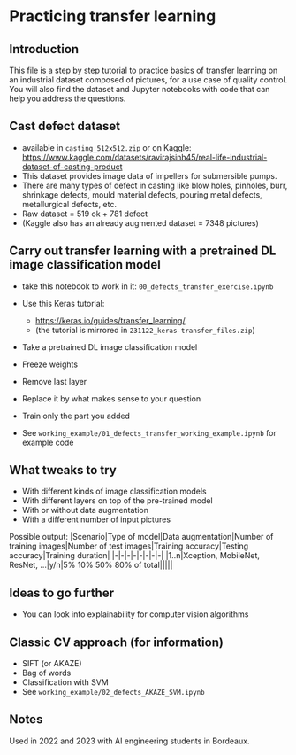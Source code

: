 # Practicing transfer learning

## Introduction

This file is a step by step tutorial to practice basics of transfer learning on
an industrial dataset composed of pictures, for a use case of quality control.
You will also find the dataset and Jupyter notebooks with code that can help
you address the questions.

## Cast defect dataset

- available in `casting_512x512.zip` or on Kaggle: <https://www.kaggle.com/datasets/ravirajsinh45/real-life-industrial-dataset-of-casting-product>
- This dataset provides image data of impellers for submersible pumps.
- There are many types of defect in casting like blow holes, pinholes, burr,
shrinkage defects, mould material defects, pouring metal defects, metallurgical
defects, etc.
- Raw dataset = 519 ok + 781 defect
- (Kaggle also has an already augmented dataset = 7348 pictures)

## Carry out transfer learning with a pretrained DL image classification model

- take this notebook to work in it: `00_defects_transfer_exercise.ipynb`

- Use this Keras tutorial:
  - <https://keras.io/guides/transfer_learning/>
  - (the tutorial is mirrored in `231122_keras-transfer_files.zip`)
- Take a pretrained DL image classification model
- Freeze weights
- Remove last layer
- Replace it by what makes sense to your question
- Train only the part you added
- See `working_example/01_defects_transfer_working_example.ipynb` for example code

## What tweaks to try

- With different kinds of image classification models
- With different layers on top of the pre-trained model
- With or without data augmentation
- With a different number of input pictures

Possible output:
|Scenario|Type&puncsp;of&puncsp;model|Data&puncsp;augmentation|Number&puncsp;of&puncsp;training&puncsp;images|Number&puncsp;of&puncsp;test&puncsp;images|Training&puncsp;accuracy|Testing&puncsp;accuracy|Training&puncsp;duration|
|-|-|-|-|-|-|-|-|
|1..n|Xception,&puncsp;MobileNet,&puncsp;ResNet,&puncsp;...|y/n|5%&puncsp;10%&puncsp;50%&puncsp;80%&puncsp;of&puncsp;total|||||

## Ideas to go further

- You can look into explainability for computer vision algorithms

## Classic CV approach (for information)

- SIFT (or AKAZE)
- Bag of words
- Classification with SVM
- See `working_example/02_defects_AKAZE_SVM.ipynb`

## Notes

Used in 2022 and 2023 with AI engineering students in Bordeaux.
